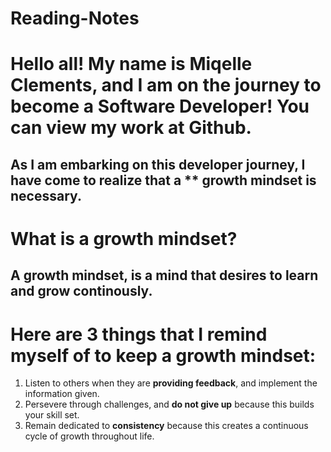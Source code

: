 # Reading-Notes
# Hello all! My name is Miqelle Clements, and I am on the journey to become a Software Developer! You can view my work at Github.

## As I am embarking on this developer journey, I have come to realize that a ** growth mindset is necessary.

# What is a growth mindset?

## A growth mindset, is a mind that desires to learn and grow continously.

# Here are 3 things that I remind myself of to keep a growth mindset:

1. Listen to others when they are **providing feedback**, and implement the information given.
2. Persevere through challenges, and **do not give up** because this builds your skill set.
3. Remain dedicated to **consistency** because this creates a continuous cycle of growth throughout life.

